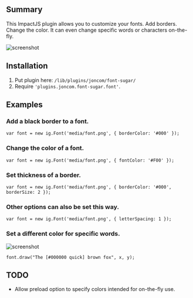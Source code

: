 ## Summary ##
This ImpactJS plugin allows you to customize your fonts. Add borders. Change the color. It can even change specific words or characters on-the-fly.

![screenshot](http://i.imgur.com/JLzjPfe.png)

## Installation ##
1. Put plugin here: `/lib/plugins/joncom/font-sugar/`
2. Require `'plugins.joncom.font-sugar.font'`.

## Examples ##

### Add a black border to a font. ###
`var font = new ig.Font('media/font.png', { borderColor: '#000' });`

### Change the color of a font. ###
`var font = new ig.Font('media/font.png', { fontColor: '#F00' });`

### Set thickness of a border. ###
`var font = new ig.Font('media/font.png', { borderColor: '#000', borderSize: 2 });`

### Other options can also be set this way. ###
`var font = new ig.Font('media/font.png', { letterSpacing: 1 });`

### Set a different color for specific words. ###
![screenshot](http://i.imgur.com/sPGbbEU.png)

`font.draw("The [#000000 quick] brown fox", x, y);`

## TODO ##
- Allow preload option to specify colors intended for on-the-fly use.
